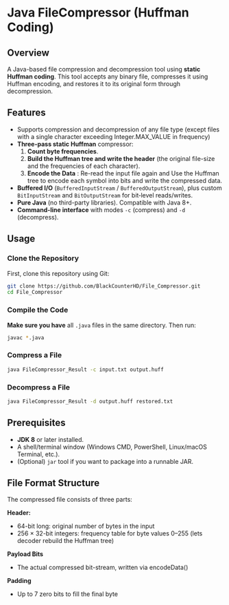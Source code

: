 # Java FileCompressor (Huffman Coding)

## Overview

A Java-based file compression and decompression tool using **static Huffman coding**. This tool accepts any binary file, compresses it using Huffman encoding, and restores it to its original form through decompression.

## Features

- Supports compression and decompression of any file type (except files with a single character exceeding Integer.MAX_VALUE in frequency)
- **Three-pass static Huffman** compressor:
  1. **Count byte frequencies**.
  2. **Build the Huffman tree and write the header** (the original file-size and the frequencies of each character).
  3. **Encode the Data** : Re-read the input file again and Use the Huffman tree to encode each symbol into bits and write the compressed data.
- **Buffered I/O** (`BufferedInputStream` / `BufferedOutputStream`), plus custom `BitInputStream` and `BitOutputStream` for bit‐level reads/writes.
- **Pure Java** (no third-party libraries). Compatible with Java 8+.
- **Command-line interface** with modes `-c` (compress) and `-d` (decompress).

## Usage

### Clone the Repository

First, clone this repository using Git:
```bash
git clone https://github.com/BlackCounterHD/File_Compressor.git
cd File_Compressor
```

### Compile the Code

**Make sure you have** all `.java` files in the same directory. Then run:
```bash
javac *.java
```

### Compress a File

```bash
java FileCompressor_Result -c input.txt output.huff
```

### Decompress a File

```bash
java FileCompressor_Result -d output.huff restored.txt
```


## Prerequisites

- **JDK 8** or later installed.
- A shell/terminal window (Windows CMD, PowerShell, Linux/macOS Terminal, etc.).
- (Optional) `jar` tool if you want to package into a runnable JAR.

## File Format Structure

The compressed file consists of three parts:

**Header:**

- 64-bit long: original number of bytes in the input
- 256 × 32-bit integers: frequency table for byte values 0–255 (lets decoder rebuild the Huffman tree)

**Payload Bits**

- The actual compressed bit-stream, written via encodeData()

**Padding**

-  Up to 7 zero bits to fill the final byte 

